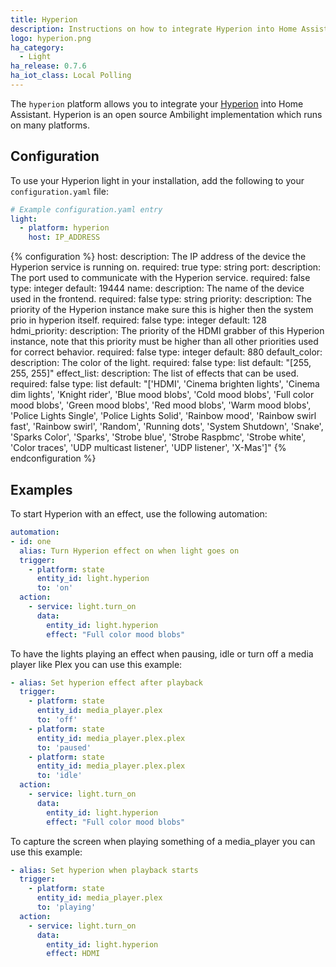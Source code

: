 ```yaml
---
title: Hyperion
description: Instructions on how to integrate Hyperion into Home Assistant.
logo: hyperion.png
ha_category:
  - Light
ha_release: 0.7.6
ha_iot_class: Local Polling
---
```


The `hyperion` platform allows you to integrate your [Hyperion](https://hyperion-project.org/wiki) into Home Assistant. Hyperion is an open source Ambilight implementation which runs on many platforms.

## Configuration

To use your Hyperion light in your installation, add the following to your `configuration.yaml` file:

```yaml
# Example configuration.yaml entry
light:
  - platform: hyperion
    host: IP_ADDRESS
```

{% configuration %}
  host:
    description: The IP address of the device the Hyperion service is running on.
    required: true
    type: string
  port:
    description: The port used to communicate with the Hyperion service.
    required: false
    type: integer
    default: 19444
  name:
    description: The name of the device used in the frontend.
    required: false
    type: string
  priority:
    description: The priority of the Hyperion instance make sure this is higher then the system prio in hyperion itself.
    required: false
    type: integer
    default: 128
  hdmi_priority:
    description: The priority of the HDMI grabber of this Hyperion instance, note that this priority must be higher than all other priorities used for correct behavior.
    required: false
    type: integer
    default: 880
  default_color:
    description: The color of the light.
    required: false
    type: list
    default: "[255, 255, 255]"
  effect_list:
    description: The list of effects that can be used.
    required: false
    type: list
    default: "['HDMI', 'Cinema brighten lights', 'Cinema dim lights', 'Knight rider', 'Blue mood blobs', 'Cold mood blobs', 'Full color mood blobs', 'Green mood blobs', 'Red mood blobs', 'Warm mood blobs', 'Police Lights Single', 'Police Lights Solid', 'Rainbow mood', 'Rainbow swirl fast', 'Rainbow swirl', 'Random', 'Running dots', 'System Shutdown', 'Snake', 'Sparks Color', 'Sparks', 'Strobe blue', 'Strobe Raspbmc', 'Strobe white', 'Color traces', 'UDP multicast listener', 'UDP listener', 'X-Mas']"
{% endconfiguration %}

## Examples

To start Hyperion with an effect, use the following automation:

```yaml
automation:
- id: one
  alias: Turn Hyperion effect on when light goes on
  trigger:
    - platform: state
      entity_id: light.hyperion
      to: 'on'
  action:
    - service: light.turn_on
      data:
        entity_id: light.hyperion
        effect: "Full color mood blobs"
```

To have the lights playing an effect when pausing, idle or turn off a media player like Plex you can use this example:

```yaml
- alias: Set hyperion effect after playback
  trigger:
    - platform: state
      entity_id: media_player.plex
      to: 'off'
    - platform: state
      entity_id: media_player.plex.plex
      to: 'paused'
    - platform: state
      entity_id: media_player.plex.plex
      to: 'idle'
  action:
    - service: light.turn_on
      data:
        entity_id: light.hyperion
        effect: "Full color mood blobs"
```

To capture the screen when playing something of a media_player you can use this example:

```yaml
- alias: Set hyperion when playback starts
  trigger:
    - platform: state
      entity_id: media_player.plex
      to: 'playing'
  action:
    - service: light.turn_on
      data:
        entity_id: light.hyperion
        effect: HDMI
```

